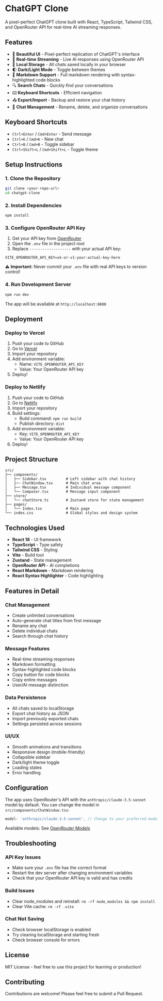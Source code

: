 # ChatGPT Clone

A pixel-perfect ChatGPT clone built with React, TypeScript, Tailwind CSS, and OpenRouter API for real-time AI streaming responses.

## Features

- 🎨 **Beautiful UI** - Pixel-perfect replication of ChatGPT's interface
- 💬 **Real-time Streaming** - Live AI responses using OpenRouter API
- 💾 **Local Storage** - All chats saved locally in your browser
- 🌓 **Dark/Light Mode** - Toggle between themes
- 📝 **Markdown Support** - Full markdown rendering with syntax-highlighted code blocks
- 🔍 **Search Chats** - Quickly find your conversations
- ⌨️ **Keyboard Shortcuts** - Efficient navigation
- 📤 **Export/Import** - Backup and restore your chat history
- 🎯 **Chat Management** - Rename, delete, and organize conversations

## Keyboard Shortcuts

- `Ctrl+Enter` / `Cmd+Enter` - Send message
- `Ctrl+K` / `Cmd+K` - New chat
- `Ctrl+B` / `Cmd+B` - Toggle sidebar
- `Ctrl+Shift+L` / `Cmd+Shift+L` - Toggle theme

## Setup Instructions

### 1. Clone the Repository

```bash
git clone <your-repo-url>
cd chatgpt-clone
```

### 2. Install Dependencies

```bash
npm install
```

### 3. Configure OpenRouter API Key

1. Get your API key from [OpenRouter](https://openrouter.ai/)
2. Open the `.env` file in the project root
3. Replace `-------------------` with your actual API key:

```env
VITE_OPENROUTER_API_KEY=sk-or-v1-your-actual-key-here
```

⚠️ **Important:** Never commit your `.env` file with real API keys to version control!

### 4. Run Development Server

```bash
npm run dev
```

The app will be available at `http://localhost:8080`

## Deployment

### Deploy to Vercel

1. Push your code to GitHub
2. Go to [Vercel](https://vercel.com)
3. Import your repository
4. Add environment variable:
   - Name: `VITE_OPENROUTER_API_KEY`
   - Value: Your OpenRouter API key
5. Deploy!

### Deploy to Netlify

1. Push your code to GitHub
2. Go to [Netlify](https://netlify.com)
3. Import your repository
4. Build settings:
   - Build command: `npm run build`
   - Publish directory: `dist`
5. Add environment variable:
   - Key: `VITE_OPENROUTER_API_KEY`
   - Value: Your OpenRouter API key
6. Deploy!

## Project Structure

```
src/
├── components/
│   ├── Sidebar.tsx         # Left sidebar with chat history
│   ├── ChatWindow.tsx      # Main chat area
│   ├── Message.tsx         # Individual message component
│   └── Composer.tsx        # Message input component
├── store/
│   └── chatStore.ts        # Zustand store for state management
├── pages/
│   └── Index.tsx           # Main page
└── index.css               # Global styles and design system
```

## Technologies Used

- **React 18** - UI framework
- **TypeScript** - Type safety
- **Tailwind CSS** - Styling
- **Vite** - Build tool
- **Zustand** - State management
- **OpenRouter API** - AI completions
- **React Markdown** - Markdown rendering
- **React Syntax Highlighter** - Code highlighting

## Features in Detail

### Chat Management
- Create unlimited conversations
- Auto-generate chat titles from first message
- Rename any chat
- Delete individual chats
- Search through chat history

### Message Features
- Real-time streaming responses
- Markdown formatting
- Syntax-highlighted code blocks
- Copy button for code blocks
- Copy entire messages
- User/AI message distinction

### Data Persistence
- All chats saved to localStorage
- Export chat history as JSON
- Import previously exported chats
- Settings persisted across sessions

### UI/UX
- Smooth animations and transitions
- Responsive design (mobile-friendly)
- Collapsible sidebar
- Dark/light theme toggle
- Loading states
- Error handling

## Configuration

The app uses OpenRouter's API with the `anthropic/claude-3.5-sonnet` model by default. You can change the model in `src/components/ChatWindow.tsx`:

```typescript
model: 'anthropic/claude-3.5-sonnet', // Change to your preferred model
```

Available models: See [OpenRouter Models](https://openrouter.ai/models)

## Troubleshooting

### API Key Issues
- Make sure your `.env` file has the correct format
- Restart the dev server after changing environment variables
- Check that your OpenRouter API key is valid and has credits

### Build Issues
- Clear node_modules and reinstall: `rm -rf node_modules && npm install`
- Clear Vite cache: `rm -rf .vite`

### Chat Not Saving
- Check browser localStorage is enabled
- Try clearing localStorage and starting fresh
- Check browser console for errors

## License

MIT License - feel free to use this project for learning or production!

## Contributing

Contributions are welcome! Please feel free to submit a Pull Request.
